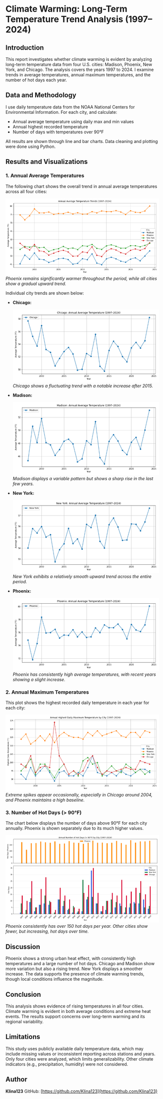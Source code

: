 # Climate Warming: Long-Term Temperature Trend Analysis (1997–2024)

## Introduction

This report investigates whether climate warming is evident by analyzing long-term temperature data from four U.S. cities: Madison, Phoenix, New York, and Chicago. The analysis covers the years 1997 to 2024. I examine trends in average temperatures, annual maximum temperatures, and the number of hot days each year.

## Data and Methodology

I use daily temperature data from the NOAA National Centers for Environmental Information. For each city, and calculate:

* Annual average temperature using daily max and min values
* Annual highest recorded temperature
* Number of days with temperatures over 90°F

All results are shown through line and bar charts. Data cleaning and plotting were done using Python.

## Results and Visualizations

### 1. Annual Average Temperatures

The following chart shows the overall trend in annual average temperatures across all four cities:

![All Cities - Average Temperature](images/all_avg_temp.png)
*Phoenix remains significantly warmer throughout the period, while all cities show a gradual upward trend.*

Individual city trends are shown below:

* **Chicago:**

  ![Chicago Average Temperature](images/avg_temp_chicago.png)
  *Chicago shows a fluctuating trend with a notable increase after 2015.*

* **Madison:**

  ![Madison Average Temperature](images/avg_temp_madison.png)
  *Madison displays a variable pattern but shows a sharp rise in the last few years.*

* **New York:**

  ![New York Average Temperature](images/avg_temp_new_york.png)
  *New York exhibits a relatively smooth upward trend across the entire period.*

* **Phoenix:**

  ![Phoenix Average Temperature](images/avg_temp_phoenix.png)
  *Phoenix has consistently high average temperatures, with recent years showing a slight increase.*

### 2. Annual Maximum Temperatures

This plot shows the highest recorded daily temperature in each year for each city:

![Annual Max Temperature](images/annual_max_temperature.png)
*Extreme spikes appear occasionally, especially in Chicago around 2004, and Phoenix maintains a high baseline.*

### 3. Number of Hot Days (> 90°F)

The chart below displays the number of days above 90°F for each city annually. Phoenix is shown separately due to its much higher values.

![Hot Days by City](images/hot_days_by_city.png)
*Phoenix consistently has over 150 hot days per year. Other cities show fewer, but increasing, hot days over time.*

## Discussion

Phoenix shows a strong urban heat effect, with consistently high temperatures and a large number of hot days. Chicago and Madison show more variation but also a rising trend. New York displays a smoother increase. The data supports the presence of climate warming trends, though local conditions influence the magnitude.

## Conclusion

This analysis shows evidence of rising temperatures in all four cities. Climate warming is evident in both average conditions and extreme heat events. The results support concerns over long-term warming and its regional variability.

## Limitations

This study uses publicly available daily temperature data, which may include missing values or inconsistent reporting across stations and years. Only four cities were analyzed, which limits generalizability. Other climate indicators (e.g., precipitation, humidity) were not considered.

## Author

**Klina123**
GitHub: [https://github.com/Klina123](https://github.com/Klina123)
